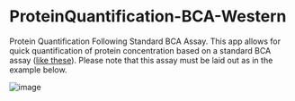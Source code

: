 # ProteinQuantification-BCA-Western
Protein Quantification Following Standard BCA Assay. This app allows for quick quantification of protein concentration based on a standard BCA assay ([like these](https://www.thermofisher.com/us/en/home/life-science/protein-biology/protein-assays-analysis/protein-assays/bca-protein-assays.html)). Please note that this assay must be laid out as in the example below.

![image](https://github.com/stdecker/ProteinQuantification-BCA-Western/assets/35308658/03f31cf6-c395-4be5-b1e3-45897594a98e)
